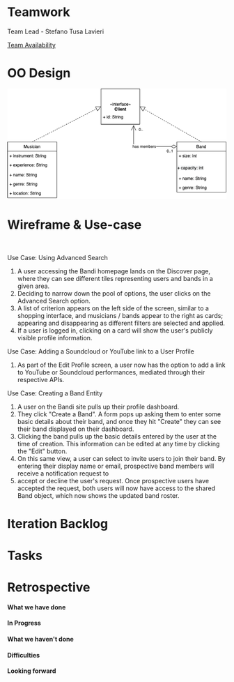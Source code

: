 # Teamwork
Team Lead - Stefano Tusa Lavieri

[Team Availability](https://www.when2meet.com/?11290451-mUIJw)

# OO Design
![](assets/Iteration2_UML.png)

# Wireframe & Use-case
<img src="" width="10" height="10" />

Use Case: Using Advanced Search 
1. A user accessing the Bandi homepage lands on the Discover page, where they can see different tiles representing users and bands in a given area.
2. Deciding to narrow down the pool of options, the user clicks on the Advanced Search option.
3. A list of criterion appears on the left side of the screen, similar to a shopping interface, and musicians / bands appear to the right as cards; appearing and disappearing as 
   different filters are selected and applied.
5. If a user is logged in, clicking on a card will show the user's publicly visible profile information.

Use Case: Adding a Soundcloud or YouTube link to a User Profile
1. As part of the Edit Profile screen, a user now has the option to add a link to YouTube or Soundcloud performances, mediated through their respective APIs.

Use Case: Creating a Band Entity
1. A user on the Bandi site pulls up their profile dashboard.
2. They click "Create a Band". A form pops up asking them to enter some basic details about their band, and once they hit "Create" they can see their band displayed on their dashboard.
3. Clicking the band pulls up the basic details entered by the user at the time of creation. This information can be edited at any time by clicking the "Edit" button.
4. On this same view, a user can select to invite users to join their band. By entering their display name or email, prospective band members will receive a notification request to
5. accept or decline the user's request. Once prospective users have accepted the request, both users will now have access to the shared Band object, which now shows the updated band roster.

# Iteration Backlog

# Tasks

# Retrospective

#### What we have done


#### In Progress

#### What we haven't done

#### Difficulties


#### Looking forward



